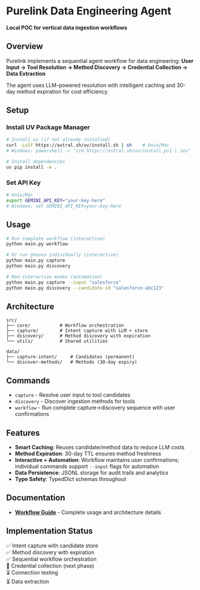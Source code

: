 # Purelink Data Engineering Agent

**Local POC for vertical data ingestion workflows**

## Overview

Purelink implements a sequential agent workflow for data engineering: 
**User Input → Tool Resolution → Method Discovery → Credential Collection → Data Extraction**

The agent uses LLM-powered resolution with intelligent caching and 30-day method expiration for cost efficiency.

## Setup

### Install UV Package Manager
```bash
# Install uv (if not already installed)
curl -LsSf https://astral.sh/uv/install.sh | sh    # Unix/Mac
# Windows: powershell -c "irm https://astral.sh/uv/install.ps1 | iex"

# Install dependencies
uv pip install -e .
```

### Set API Key
```bash
# Unix/Mac
export GEMINI_API_KEY="your-key-here"
# Windows: set GEMINI_API_KEY=your-key-here
```

## Usage

```bash
# Run complete workflow (interactive)
python main.py workflow

# Or run phases individually (interactive)
python main.py capture
python main.py discovery

# Non-interactive modes (automation)
python main.py capture --input "salesforce"
python main.py discovery --candidate-id "salesforce-abc123"
```

## Architecture

```
src/
├── core/           # Workflow orchestration
├── capture/        # Intent capture with LLM + store
├── discovery/      # Method discovery with expiration 
└── utils/          # Shared utilities

data/
├── capture-intent/     # Candidates (permanent)
└── discover-methods/   # Methods (30-day expiry)
```

## Commands

- `capture` - Resolve user input to tool candidates
- `discovery` - Discover ingestion methods for tools
- `workflow` - Run complete capture→discovery sequence with user confirmations

## Features

- **Smart Caching**: Reuses candidate/method data to reduce LLM costs
- **Method Expiration**: 30-day TTL ensures method freshness 
- **Interactive + Automation**: Workflow maintains user confirmations; individual commands support `--input` flags for automation
- **Data Persistence**: JSONL storage for audit trails and analytics
- **Type Safety**: TypedDict schemas throughout

## Documentation

- **[Workflow Guide](workflow-guide.md)** - Complete usage and architecture details

## Implementation Status

✅ Intent capture with candidate store  
✅ Method discovery with expiration  
✅ Sequential workflow orchestration  
🚧 Credential collection (next phase)  
⏳ Connection testing  
⏳ Data extraction